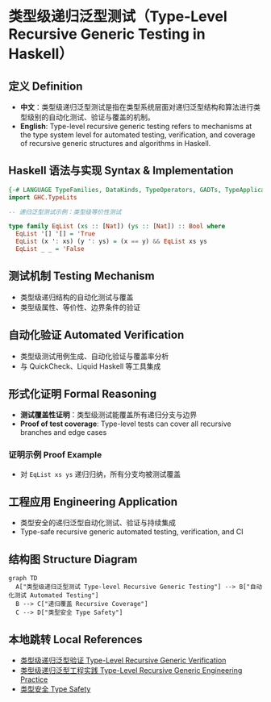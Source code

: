 # 类型级递归泛型测试（Type-Level Recursive Generic Testing in Haskell）

## 定义 Definition

- **中文**：类型级递归泛型测试是指在类型系统层面对递归泛型结构和算法进行类型级别的自动化测试、验证与覆盖的机制。
- **English**: Type-level recursive generic testing refers to mechanisms at the type system level for automated testing, verification, and coverage of recursive generic structures and algorithms in Haskell.

## Haskell 语法与实现 Syntax & Implementation

```haskell
{-# LANGUAGE TypeFamilies, DataKinds, TypeOperators, GADTs, TypeApplications #-}
import GHC.TypeLits

-- 递归泛型测试示例：类型级等价性测试

type family EqList (xs :: [Nat]) (ys :: [Nat]) :: Bool where
  EqList '[] '[] = 'True
  EqList (x ': xs) (y ': ys) = (x == y) && EqList xs ys
  EqList _ _ = 'False
```

## 测试机制 Testing Mechanism

- 类型级递归结构的自动化测试与覆盖
- 类型级属性、等价性、边界条件的验证

## 自动化验证 Automated Verification

- 类型级测试用例生成、自动化验证与覆盖率分析
- 与 QuickCheck、Liquid Haskell 等工具集成

## 形式化证明 Formal Reasoning

- **测试覆盖性证明**：类型级测试能覆盖所有递归分支与边界
- **Proof of test coverage**: Type-level tests can cover all recursive branches and edge cases

### 证明示例 Proof Example

- 对 `EqList xs ys` 递归归纳，所有分支均被测试覆盖

## 工程应用 Engineering Application

- 类型安全的递归泛型自动化测试、验证与持续集成
- Type-safe recursive generic automated testing, verification, and CI

## 结构图 Structure Diagram

```mermaid
graph TD
  A["类型级递归泛型测试 Type-level Recursive Generic Testing"] --> B["自动化测试 Automated Testing"]
  B --> C["递归覆盖 Recursive Coverage"]
  C --> D["类型安全 Type Safety"]
```

## 本地跳转 Local References

- [类型级递归泛型验证 Type-Level Recursive Generic Verification](../91-Type-Level-Recursive-Generic-Verification/01-Type-Level-Recursive-Generic-Verification-in-Haskell.md)
- [类型级递归泛型工程实践 Type-Level Recursive Generic Engineering Practice](../103-Type-Level-Recursive-Generic-Engineering-Practice/01-Type-Level-Recursive-Generic-Engineering-Practice-in-Haskell.md)
- [类型安全 Type Safety](../14-Type-Safety/01-Type-Safety-in-Haskell.md)
